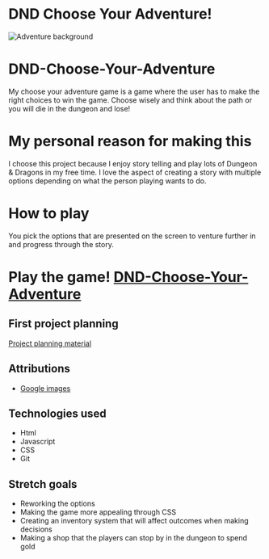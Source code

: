 # DND Choose Your Adventure!
![Adventure background](https://cdn1.epicgames.com/ue/product/Screenshot/Door6-1920x1080-53f0b84a2c5d0301a48a41ffca467dd2.png?resize=1&w=1920)

# DND-Choose-Your-Adventure
My choose your adventure game is a game where the user has to make the right choices to win the game. Choose wisely and think about the path or you will die in the dungeon and lose! 

# My personal reason for making this
I choose this project because I enjoy story telling and play lots of Dungeon & Dragons in my free time. I love the aspect of creating a story with multiple options depending on what the person playing wants to do.

# How to play
You pick the options that are presented on the screen to venture further in and progress through the story.

# Play the game! [DND-Choose-Your-Adventure](https://zenox2003.github.io/DND-Choose-Your-Adventure/)

## First project planning 
[Project planning material](https://docs.google.com/document/d/15MZs_xAvfDJeuWONbSkgV2hv5O_3T2mtGwqfdl2jN1c/edit)

## Attributions
- [Google images](https://images.google.com/)

## Technologies used
- Html
- Javascript
- CSS
- Git

## Stretch goals
* Reworking the options
* Making the game more appealing through CSS
* Creating an inventory system that will affect outcomes when making decisions
* Making a shop that the players can stop by in the dungeon to spend gold